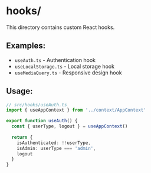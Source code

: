 # hooks/

This directory contains custom React hooks.

## Examples:
- `useAuth.ts` - Authentication hook
- `useLocalStorage.ts` - Local storage hook
- `useMediaQuery.ts` - Responsive design hook

## Usage:
```typescript
// src/hooks/useAuth.ts
import { useAppContext } from '../context/AppContext'

export function useAuth() {
  const { userType, logout } = useAppContext()
  
  return {
    isAuthenticated: !!userType,
    isAdmin: userType === 'admin',
    logout
  }
}
```

